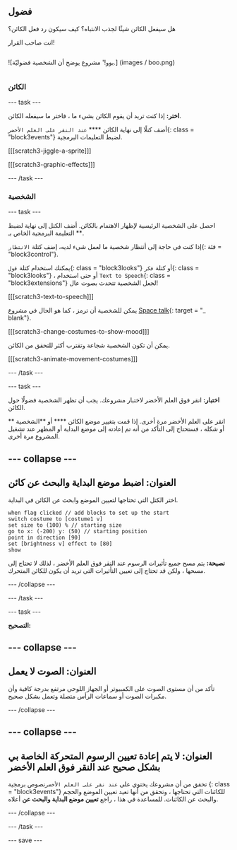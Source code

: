 ## فضول

<div style="display: flex; flex-wrap: wrap">
<div style="flex-basis: 200px; flex-grow: 1; margin-right: 15px;">
هل سيفعل الكائن شيئًا لجذب الانتباه؟ كيف سيكون رد فعل الكائن؟

انت صاحب القرار!
</div>
<div>

![بوو!' مشروع يوضح أن الشخصية فضوليّة.] (images / boo.png)

</div>
</div>

### الكائن

--- task ---

**اختر:** إذا كنت تريد أن يقوم الكائن بشيء ما ، فاختر ما سيفعله الكائن.

أضف كتلًا إلى نهاية الكائن **** `عند النقر على العلم الأخضر`{: class = "block3events"} لضبط التعليمات البرمجية.

[[[scratch3-jiggle-a-sprite]]]

[[[scratch3-graphic-effects]]]

--- /task ---

### الشخصية

--- task ---

احصل على الشخصية الرئيسية لإظهار الاهتمام بالكائن. أضف الكتل إلى نهاية لضبط التعليمة البرمجية </strong> الخاص بـ **. </p>

إذا كنت في حاجة إلى أنتظار شخصية ما لعمل شيء لديه، إضف كتلة `الانتظار`{: فئة = "block3control"}.

يمكنك استخدام كتلة `قول`{: class = "block3looks"} أو كتلة `فكر`{: class = "block3looks"} ، أو حتى استخدام `Text to Speech`{: class = "block3extensions"} لجعل الشخصية تتحدث بصوت عال!

[[[scratch3-text-to-speech]]]

يمكن للشخصية أن ترمز ، كما هو الحال في مشروع [Space talk](https://projects.raspberrypi.org/en/projects/space-talk){: target = "_ blank"}.

[[[scratch3-change-costumes-to-show-mood]]]

يمكن أن تكون الشخصية شجاعة وتقترب أكثر للتحقق من الكائن.

[[[scratch3-animate-movement-costumes]]]

--- /task ---

--- task ---

**اختبار:** انقر فوق العلم الأخضر لاختبار مشروعك. يجب أن تظهر الشخصية فضولًا حول الكائن.

انقر على العلم الأخضر مرة أخرى. إذا قمت بتغيير موضع الكائن **** أو **الشخصية ** أو شكله ، فستحتاج إلى التأكد من أنه تم إعادته إلى موضع البداية أو المظهر عند تشغيل المشروع مرة أخرى.

--- collapse ---
---
العنوان: اضبط موضع البداية والبحث عن كائن
---

اختر الكتل التي تحتاجها لتعيين الموضع وابحث عن الكائن في البداية.

```blocks3
when flag clicked // add blocks to set up the start 
switch costume to [costume1 v]
set size to (100) % // starting size
go to x: (-200) y: (50) // starting position
point in direction [90]
set [brightness v] effect to [80]
show
```

**نصيحة:** يتم مسح جميع تأثيرات الرسوم عند النقر فوق العلم الأخضر ، لذلك لا تحتاج إلى مسحها ، ولكن قد تحتاج إلى تعيين التأثيرات التي تريد أن يكون للكائن المتحرك.

--- /collapse ---

--- /task ---

--- task ---

**التصحيح:**

--- collapse ---
---
العنوان: الصوت لا يعمل
---

تأكد من أن مستوى الصوت على الكمبيوتر أو الجهاز اللوحي مرتفع بدرجة كافية وأن مكبرات الصوت أو سماعات الرأس متصلة وتعمل بشكل صحيح.

--- /collapse ---

--- collapse ---
---
العنوان: لا يتم إعادة تعيين الرسوم المتحركة الخاصة بي بشكل صحيح عند النقر فوق العلم الأخضر
---

تحقق من أن مشروعك يحتوي على `عند نقر على العلم الأخضر`نصوص برمجية {: class = "block3events"} للكائنات التي تحتاجها ، وتحقق من أنها تعيد تعيين الموضع والحجم والبحث عن الكائنات. للمساعدة في هذا ، راجع **تعيين موضع البداية والبحث عن** أعلاه.

--- /collapse ---

--- /task ---

--- save ---
